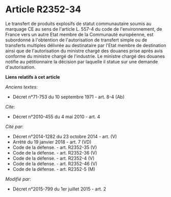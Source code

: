 # Article R2352-34

Le transfert de produits explosifs de statut communautaire soumis au marquage CE                 au sens de l'article L.
557-4 du code de l'environnement, de France vers un autre Etat membre de la Communauté européenne, est subordonné à
l'obtention de l'autorisation de transfert simple ou de transferts multiples délivrée au destinataire par l'Etat membre de
destination ainsi que de l'autorisation du ministre chargé des douanes prise après avis conforme du ministre chargé de
l'industrie. Le ministre chargé des douanes notifie au pétitionnaire la décision par laquelle il statue sur une demande
d'autorisation.

**Liens relatifs à cet article**

_Anciens textes_:

  - Décret n°71-753 du 10 septembre 1971 - art. 8-4 (Ab)

_Cite_:

  - Décret n°2010-455 du 4 mai 2010 - art. 4

_Cité par_:

  - Décret n°2014-1282 du 23 octobre 2014 - art. (V)
  - Arrêté du 19 janvier 2018 - art. 7 (VD)
  - Code de la défense. - art. R2352-35 (V)
  - Code de la défense. - art. R2352-36 (V)
  - Code de la défense. - art. R2352-4 (V)
  - Code de la défense. - art. R2352-46 (V)
  - Code de la défense. - art. R2352-5 (M)

_Modifié par_:

  - Décret n°2015-799 du 1er juillet 2015 - art. 2
